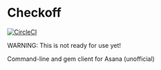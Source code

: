 # Checkoff

[![CircleCI](https://circleci.com/gh/apiology/checkoff.svg?style=svg)](https://circleci.com/gh/apiology/checkoff)

WARNING: This is not ready for use yet!

Command-line and gem client for Asana (unofficial)
